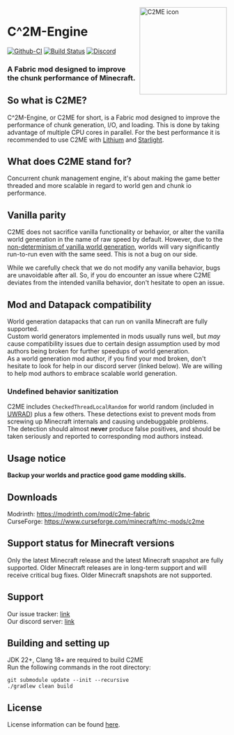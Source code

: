 <img width="200" src="https://github.com/RelativityMC/C2ME-fabric/raw/ver/1.17/src/main/resources/assets/c2me/icon.png" alt="C2ME icon" align="right">
<div align="left">
<h1>C^2M-Engine</h1>

[![Github-CI](https://github.com/RelativityMC/C2ME-fabric/workflows/C2ME%20Build%20Script/badge.svg)](https://github.com/RelativityMC/C2ME-fabric/actions?query=workflow%3ACI)
[![Build Status](https://ci.codemc.io/job/RelativityMC/job/C2ME-fabric/job/ver%252F1.18/badge/icon)](https://ci.codemc.io/job/RelativityMC/job/C2ME-fabric/job/ver%252F1.18/)
[![Discord](https://img.shields.io/discord/756715786747248641?logo=discord&logoColor=white)](https://discord.gg/Kdy8NM5HW4)
<h3>A Fabric mod designed to improve the chunk performance of Minecraft.</h3>
</div>

## So what is C2ME?
C^2M-Engine, or C2ME for short, is a Fabric mod designed to improve the performance of chunk generation, I/O, and loading. This is done by taking advantage of multiple CPU cores in parallel. For the best performance it is recommended to use C2ME with [Lithium](https://github.com/CaffeineMC/lithium-fabric) and [Starlight](https://github.com/Spottedleaf/Starlight).

## What does C2ME stand for?
Concurrent chunk management engine, it's about making the game better threaded and more scalable in regard to world gen and chunk io performance.

## Vanilla parity
C2ME does not sacrifice vanilla functionality or behavior, or alter the vanilla world generation in the name of raw speed by default.
However, due to the [non-determinism of vanilla world generation](https://bugs.mojang.com/browse/MC-55596), worlds will vary
significantly run-to-run even with the same seed. This is not a bug on our side. 

While we carefully check that we do not modify any vanilla behavior, bugs are unavoidable after all. 
So, if you do encounter an issue where C2ME deviates from the intended vanilla behavior, don't hesitate to open an issue.

## Mod and Datapack compatibility
World generation datapacks that can run on vanilla Minecraft are fully supported.  
Custom world generators implemented in mods usually runs well, but *may* cause compatibility issues due to certain
design assumption used by mod authors being broken for further speedups of world generation.  
As a world generation mod author, if you find your mod broken, don't hesitate to look for help in our discord server (linked below).
We are willing to help mod authors to embrace scalable world generation.  

### Undefined behavior sanitization
C2ME includes `CheckedThreadLocalRandom` for world random (included in [UWRAD](https://modrinth.com/mod/uwrad)) plus a few others.
These detections exist to prevent mods from screwing up Minecraft internals and causing undebuggable problems.  
The detection should almost **never** produce false positives, and should be taken seriously and reported
to corresponding mod authors instead.

## Usage notice
**Backup your worlds and practice good game modding skills.**

## Downloads
Modrinth: https://modrinth.com/mod/c2me-fabric  
CurseForge: https://www.curseforge.com/minecraft/mc-mods/c2me

## Support status for Minecraft versions
Only the latest Minecraft release and the latest Minecraft snapshot are fully supported. 
Older Minecraft releases are in long-term support and will receive critical bug fixes.
Older Minecraft snapshots are not supported. 

## Support
Our issue tracker: [link](https://github.com/RelativityMC/C2ME-fabric/issues)  
Our discord server: [link](https://discord.gg/Kdy8NM5HW4)

## Building and setting up
JDK 22+, Clang 18+ are required to build C2ME  
Run the following commands in the root directory:

```shell
git submodule update --init --recursive
./gradlew clean build
```

## License
License information can be found [here](/LICENSE).


